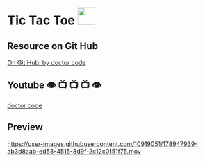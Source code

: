 # Tic Tac Toe     <img src="https://user-images.githubusercontent.com/10919051/178402698-b81b894c-6836-4da1-b465-6377594629e2.png" width="40" height="40">




## Resource on Git Hub  

[On Git Hub: by doctor code](https://github.com/doctorcode9/Flutter-Tic-Tact-Toe-Game)

## Youtube   👁️ 📺 📺 📺 👁️
[doctor code](https://www.youtube.com/watch?v=piDHdpWnoYI)   

## Preview   


https://user-images.githubusercontent.com/10919051/178947939-ab3d8aab-ed53-4515-8d9f-2c12c0151f75.mov   



